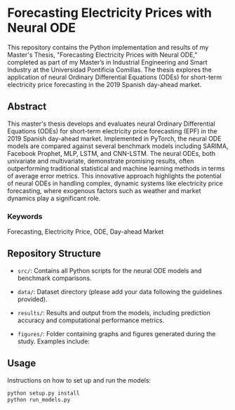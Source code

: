 # Forecasting Electricity Prices with Neural ODE

This repository contains the Python implementation and results of my Master's Thesis, "Forecasting Electricity Prices with Neural ODE," completed as part of my Master’s in Industrial Engineering and Smart Industry at the Universidad Pontificia Comillas. The thesis explores the application of neural Ordinary Differential Equations (ODEs) for short-term electricity price forecasting in the 2019 Spanish day-ahead market.

## Abstract

This master's thesis develops and evaluates neural Ordinary Differential Equations (ODEs) for short-term electricity price forecasting (EPF) in the 2019 Spanish day-ahead market. Implemented in PyTorch, the neural ODE models are compared against several benchmark models including SARIMA, Facebook Prophet, MLP, LSTM, and CNN-LSTM. The neural ODEs, both univariate and multivariate, demonstrate promising results, often outperforming traditional statistical and machine learning methods in terms of average error metrics. This innovative approach highlights the potential of neural ODEs in handling complex, dynamic systems like electricity price forecasting, where exogenous factors such as weather and market dynamics play a significant role.

### Keywords
Forecasting, Electricity Price, ODE, Day-ahead Market

## Repository Structure

- `src/`: Contains all Python scripts for the neural ODE models and benchmark comparisons.
- `data/`: Dataset directory (please add your data following the guidelines provided).
- `results/`: Results and output from the models, including prediction accuracy and computational performance metrics.
- `figures/`: Folder containing graphs and figures generated during the study. Examples include:

    <!-- ![Figure 1](figures/fig1.png)
    *Figure 1: Comparison of Model Performances*

    ![Figure 2](figures/fig2.png)
    *Figure 2: Neural ODE Model Predictions vs. Actual Prices* -->

## Usage

Instructions on how to set up and run the models:

```bash
python setup.py install
python run_models.py
